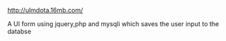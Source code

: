 http://ulmdota.16mb.com/

A UI form using jquery,php and mysqli which saves the user input to the databse
